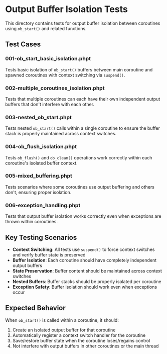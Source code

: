 # Output Buffer Isolation Tests

This directory contains tests for output buffer isolation between coroutines using `ob_start()` and related functions.

## Test Cases

### 001-ob_start_basic_isolation.phpt
Tests basic isolation of `ob_start()` buffers between main coroutine and spawned coroutines with context switching via `suspend()`.

### 002-multiple_coroutines_isolation.phpt
Tests that multiple coroutines can each have their own independent output buffers that don't interfere with each other.

### 003-nested_ob_start.phpt
Tests nested `ob_start()` calls within a single coroutine to ensure the buffer stack is properly maintained across context switches.

### 004-ob_flush_isolation.phpt
Tests `ob_flush()` and `ob_clean()` operations work correctly within each coroutine's isolated buffer context.

### 005-mixed_buffering.phpt
Tests scenarios where some coroutines use output buffering and others don't, ensuring proper isolation.

### 006-exception_handling.phpt
Tests that output buffer isolation works correctly even when exceptions are thrown within coroutines.

## Key Testing Scenarios

- **Context Switching**: All tests use `suspend()` to force context switches and verify buffer state is preserved
- **Buffer Isolation**: Each coroutine should have completely independent output buffers
- **State Preservation**: Buffer content should be maintained across context switches
- **Nested Buffers**: Buffer stacks should be properly isolated per coroutine
- **Exception Safety**: Buffer isolation should work even when exceptions occur

## Expected Behavior

When `ob_start()` is called within a coroutine, it should:
1. Create an isolated output buffer for that coroutine
2. Automatically register a context switch handler for the coroutine
3. Save/restore buffer state when the coroutine loses/regains control
4. Not interfere with output buffers in other coroutines or the main thread